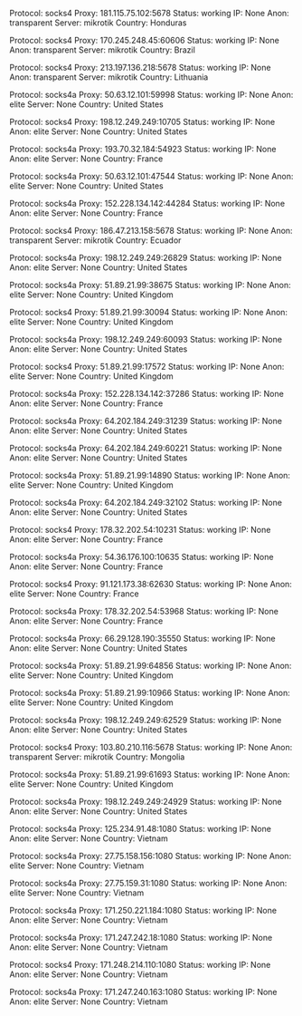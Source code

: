 Protocol: socks4
Proxy: 181.115.75.102:5678
Status: working
IP: None
Anon: transparent
Server: mikrotik
Country: Honduras

Protocol: socks4
Proxy: 170.245.248.45:60606
Status: working
IP: None
Anon: transparent
Server: mikrotik
Country: Brazil

Protocol: socks4
Proxy: 213.197.136.218:5678
Status: working
IP: None
Anon: transparent
Server: mikrotik
Country: Lithuania

Protocol: socks4a
Proxy: 50.63.12.101:59998
Status: working
IP: None
Anon: elite
Server: None
Country: United States

Protocol: socks4
Proxy: 198.12.249.249:10705
Status: working
IP: None
Anon: elite
Server: None
Country: United States

Protocol: socks4a
Proxy: 193.70.32.184:54923
Status: working
IP: None
Anon: elite
Server: None
Country: France

Protocol: socks4a
Proxy: 50.63.12.101:47544
Status: working
IP: None
Anon: elite
Server: None
Country: United States

Protocol: socks4a
Proxy: 152.228.134.142:44284
Status: working
IP: None
Anon: elite
Server: None
Country: France

Protocol: socks4
Proxy: 186.47.213.158:5678
Status: working
IP: None
Anon: transparent
Server: mikrotik
Country: Ecuador

Protocol: socks4a
Proxy: 198.12.249.249:26829
Status: working
IP: None
Anon: elite
Server: None
Country: United States

Protocol: socks4a
Proxy: 51.89.21.99:38675
Status: working
IP: None
Anon: elite
Server: None
Country: United Kingdom

Protocol: socks4
Proxy: 51.89.21.99:30094
Status: working
IP: None
Anon: elite
Server: None
Country: United Kingdom

Protocol: socks4a
Proxy: 198.12.249.249:60093
Status: working
IP: None
Anon: elite
Server: None
Country: United States

Protocol: socks4
Proxy: 51.89.21.99:17572
Status: working
IP: None
Anon: elite
Server: None
Country: United Kingdom

Protocol: socks4a
Proxy: 152.228.134.142:37286
Status: working
IP: None
Anon: elite
Server: None
Country: France

Protocol: socks4a
Proxy: 64.202.184.249:31239
Status: working
IP: None
Anon: elite
Server: None
Country: United States

Protocol: socks4a
Proxy: 64.202.184.249:60221
Status: working
IP: None
Anon: elite
Server: None
Country: United States

Protocol: socks4a
Proxy: 51.89.21.99:14890
Status: working
IP: None
Anon: elite
Server: None
Country: United Kingdom

Protocol: socks4a
Proxy: 64.202.184.249:32102
Status: working
IP: None
Anon: elite
Server: None
Country: United States

Protocol: socks4
Proxy: 178.32.202.54:10231
Status: working
IP: None
Anon: elite
Server: None
Country: France

Protocol: socks4a
Proxy: 54.36.176.100:10635
Status: working
IP: None
Anon: elite
Server: None
Country: France

Protocol: socks4
Proxy: 91.121.173.38:62630
Status: working
IP: None
Anon: elite
Server: None
Country: France

Protocol: socks4a
Proxy: 178.32.202.54:53968
Status: working
IP: None
Anon: elite
Server: None
Country: France

Protocol: socks4a
Proxy: 66.29.128.190:35550
Status: working
IP: None
Anon: elite
Server: None
Country: United States

Protocol: socks4a
Proxy: 51.89.21.99:64856
Status: working
IP: None
Anon: elite
Server: None
Country: United Kingdom

Protocol: socks4a
Proxy: 51.89.21.99:10966
Status: working
IP: None
Anon: elite
Server: None
Country: United Kingdom

Protocol: socks4a
Proxy: 198.12.249.249:62529
Status: working
IP: None
Anon: elite
Server: None
Country: United States

Protocol: socks4
Proxy: 103.80.210.116:5678
Status: working
IP: None
Anon: transparent
Server: mikrotik
Country: Mongolia

Protocol: socks4a
Proxy: 51.89.21.99:61693
Status: working
IP: None
Anon: elite
Server: None
Country: United Kingdom

Protocol: socks4a
Proxy: 198.12.249.249:24929
Status: working
IP: None
Anon: elite
Server: None
Country: United States

Protocol: socks4a
Proxy: 125.234.91.48:1080
Status: working
IP: None
Anon: elite
Server: None
Country: Vietnam

Protocol: socks4a
Proxy: 27.75.158.156:1080
Status: working
IP: None
Anon: elite
Server: None
Country: Vietnam

Protocol: socks4a
Proxy: 27.75.159.31:1080
Status: working
IP: None
Anon: elite
Server: None
Country: Vietnam

Protocol: socks4a
Proxy: 171.250.221.184:1080
Status: working
IP: None
Anon: elite
Server: None
Country: Vietnam

Protocol: socks4a
Proxy: 171.247.242.18:1080
Status: working
IP: None
Anon: elite
Server: None
Country: Vietnam

Protocol: socks4
Proxy: 171.248.214.110:1080
Status: working
IP: None
Anon: elite
Server: None
Country: Vietnam

Protocol: socks4a
Proxy: 171.247.240.163:1080
Status: working
IP: None
Anon: elite
Server: None
Country: Vietnam

